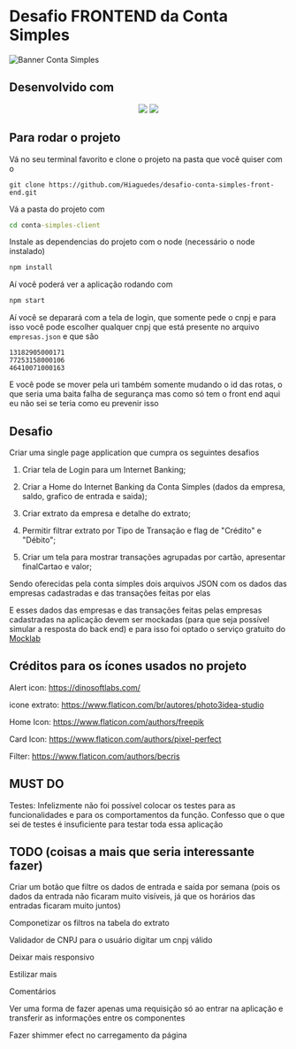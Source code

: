 # Desafio FRONTEND da Conta Simples

![Banner Conta Simples](https://cdn.fintechs.com.br/wp-content/uploads/2019/09/conta-simples-banner.jpg)

## Desenvolvido com
<center>
    <img src="https://img.shields.io/badge/react%20-%2320232a.svg?&style=for-the-badge&logo=react&logoColor=%2361DAFB">
    <img src="https://img.shields.io/badge/typescript%20-%23007ACC.svg?&style=for-the-badge&logo=typescript&logoColor=white">
</center>

## Para rodar o projeto

Vá no seu terminal favorito e clone o projeto na pasta que você quiser com o

```git
git clone https://github.com/Hiaguedes/desafio-conta-simples-front-end.git
```

Vá a pasta do projeto com

```cmd
cd conta-simples-client
```

Instale as dependencias do projeto com o node (necessário o node instalado)

```cmd
npm install
```

Aí você poderá ver a aplicação rodando com

```cmd
npm start
```

Aí você se deparará com a tela de login, que somente pede o cnpj e para isso você pode escolher qualquer cnpj que está presente no arquivo `empresas.json` e que são

```cnpj
13182905000171
77253158000106
46410071000163
```

E você pode se mover pela uri também somente mudando o id das rotas, o que seria uma baita falha de segurança mas como só tem o front end aqui eu não sei se teria como eu prevenir isso

## Desafio

Criar uma single page application que cumpra os seguintes desafios

1. Criar tela de Login para um Internet Banking;

2. Criar a Home do Internet Banking da Conta Simples (dados da empresa, saldo, grafico de entrada e saida);

3. Criar extrato da empresa e detalhe do extrato;

4. Permitir filtrar extrato por Tipo de Transação e flag de "Crédito" e "Débito";

5. Criar um tela para mostrar transações agrupadas por cartão, apresentar finalCartao e valor;

Sendo oferecidas pela conta simples dois arquivos JSON com os dados das empresas cadastradas e das transações feitas por elas

E esses dados das empresas e das transações feitas pelas empresas cadastradas na aplicação devem ser mockadas (para que seja possível simular a resposta do back end) e para isso foi optado o serviço gratuito do [Mocklab](https://get.mocklab.io/)

## Créditos para os ícones usados no projeto

Alert icon: <https://dinosoftlabs.com/>

icone extrato: <https://www.flaticon.com/br/autores/photo3idea-studio>

Home Icon: <https://www.flaticon.com/authors/freepik>

Card Icon: <https://www.flaticon.com/authors/pixel-perfect>

Filter: <https://www.flaticon.com/authors/becris>

## MUST DO

Testes: Infelizmente não foi possível colocar os testes para as funcionalidades e para os comportamentos da função. Confesso que o que sei de testes é insuficiente para testar toda essa aplicação

## TODO (coisas a mais que seria interessante fazer)

Criar um botão que filtre os dados de entrada e saída por semana (pois os dados da entrada não ficaram muito visíveis, já que os horários das entradas ficaram muito juntos)

Componetizar os filtros na tabela do extrato

Validador de CNPJ para o usuário digitar um cnpj válido

Deixar mais responsivo

Estilizar mais

Comentários

Ver uma forma de fazer apenas uma requisição só ao entrar na aplicação e transferir as informações entre os componentes

Fazer shimmer efect no carregamento da página
